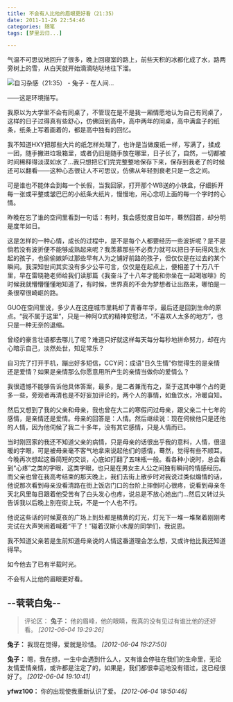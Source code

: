 ```yaml
---
title: 不会有人比他的眉眼更好看（21:35）
date: 2011-11-26 22:54:46
categories: 随笔
tags: [梦里云归...]

---
```

气温不可思议地回升了很多，晚上回寝室的路上，前些天积的冰都化成了水，路两旁树上的雪，从白天就开始滴滴哒哒地往下溜。

![自习杂感（21:35） - 兔子 - 在人间...](1125618431883022081.jpg)

——这是环境描写。

我原以为大学里不会有同桌了，不管现在是不是我一厢情愿地认为自己有同桌了，这样的日子过得真有些舒心，仿佛回到高中，高中两年的同桌，高中满盒子的纸条，纸条上写着画着的，都是高中独有的回忆。

我不知道HXY把那些大片的纸怎样处理了，也许是当做废纸一样，写满了，揉成一团，随手撇进垃圾箱里，或者仍旧是随手放在哪里，日子长了，自然，一切都被时间稀释得淡漠如水了…我只想把它们完完整整地保存下来，保存到我老了的时候还可以翻看——这种心态很让人不可思议，仿佛从年轻到衰老只是一念之间。

可是谁也不能体会到每一个长假，当我回家，打开那个WB送的小铁盒，仔细拆开每一张或平整或皱巴巴的小纸条大纸片，慢慢地，用心念叨上面的每一个字时的心情。

昨晚在忘了谁的空间里看到一句话：有时，我会感觉度日如年，蓦然回首，却分明是度年如日。

这是怎样的一种心情，成长的过程中，是不是每个人都要经历一些波折呢？是不是倘若没有波折便不能够成熟起来呢？我羡慕那些不必费力就可以把日子玩得风生水起的孩子，也偷偷嫉妒过那些早有人为之铺好前路的孩子，但仅仅是在过去的某个瞬间。我深知世间其实没有多少公平可言，仅仅是在起点上，便相差了十万八千里，早在雷晓艳老师给我们读那篇《我奋斗了十八年才能和你坐在一起喝咖啡》的时候我就懵懵懂懂地知道了，有时候，世界真的不会为梦想者让出路来，哪怕是一条很窄很崎岖的路。

GUO在空间里说，多少人在这座城市里耗却了青春年华，最后还是回到生命的原点。“我不属于这里”，只是一种阿Q式的精神安慰法，“不喜欢人太多的地方”，也只是一种无奈的退缩。

曾经的豪言壮语都去哪儿了呢？难道只好就这样每天每分每秒地拼命努力，却在内心暗示自己，淡然处世，知足常乐？

自习完了打开手机，蹦出好多短信，CCY问：成语“日久生情”你觉得生的是亲情还是爱情？如果是亲情那么你愿意用所产生的亲情当做你的爱情么？

我很遗憾不能够告诉他具体答案，最多，是二者兼而有之，至于这其中哪个占的更多一些，旁观者再清也是不好妄加评论的，两个人的事情，如鱼饮水，冷暖自知。

然后又想到了我的父亲和母亲，我也曾在大二的寒假问过母亲，跟父亲二十七年的感情，是亲情还是爱情。母亲的回答是：人情。然后继续说：现在伺候他只是还他的人情，因为他伺候了我二十多年，没有其它感情，只是人情而已。

当时刚回家的我还不知道父亲的病情，只是母亲的话很出乎我的意料，人情，很温暖的字眼，可是被母亲毫不客气地拿来说起他们的感情，蓦然，觉得有些不顺耳。今晚再次想起这番简短的交谈，心底如打翻了五味瓶一般。看各种小说时，总会看到“心疼”之类的字眼，这类字眼，也只是在男女主人公之间独有瞬间的情感经历。而父亲也曾在我高考结束的那天晚上，我们去街上散步时对我说过类似煽情的话，他说那次看到母亲没看清路在街上饭店门口的台阶上摔倒时心很疼，说看到母亲冬天北风里每日跟着他受苦有了白头发心也疼，说总是不放心她出门…然后又转过头告诉我以后晚上别在街上玩，不是一个人也不行。

他说这些话的时候夏夜的广场上到处都是橘黄的灯光，灯光下一堆一堆聚着刚刚考完试在大声笑闹着喊着“干了！”碰着汉斯小木屋的同学们，我说恩。

我不知道父亲若是生前知道母亲说的人情这番道理会怎么想，又或许他比我还知道得早。

如今他去了已有半载时光。

不会有人比他的眉眼更好看。

--茕茕白兔--
---
>评论区：
>**兔子：** 他的眉峰，他的眼睛，我真的没有见过有谁比他的还好看。  *[2012-06-04 19:29:26]*
>
**兔子：** 我现在觉得，爱就是珍惜。  *[2012-06-04 19:27:50]*
>
**兔子：** 嗯，我在想，一生中会遇到什么人，又有谁会停驻在我们的生命里，无论友情爱情亲情，或许都是注定了的，如果是，我们都很幸运地没有错过，这已经很好了。  *[2012-06-04 19:10:41]*
>
**yfwz100：** 你的出现使我重新认识了爱。  *[2012-06-04 18:50:46]*
>
